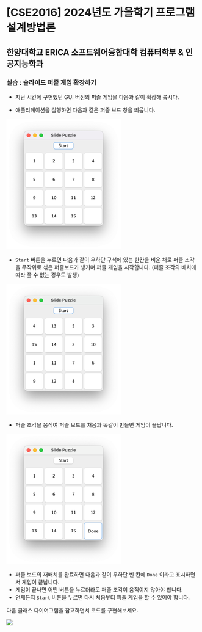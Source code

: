 # [CSE2016] 2024년도 가을학기 프로그램설계방법론
## 한양대학교 ERICA 소프트웨어융합대학 컴퓨터학부 & 인공지능학과

### 실습 : 슬라이드 퍼즐 게임 확장하기

- 지난 시간에 구현했던 GUI 버전의 퍼즐 게임을 다음과 같이 확장해 봅시다.

* 애플리케이션을 실행하면 다음과 같은 퍼즐 보드 창을 띄웁니다.

<img src="lab10image/slide1.png" width="300">

* `Start` 버튼을 누르면 다음과 같이 우하단 구석에 있는 한칸을 비운 채로 퍼즐 조각을 무작위로 섞은 퍼즐보드가 생기며 퍼즐 게임을 시작합니다. (퍼즐 조각의 배치에 따라 풀 수 없는 경우도 발생)

<img src="lab10image/slide2.png" width="300">

* 퍼즐 조각을 움직여 퍼즐 보드를 처음과 똑같이 만들면 게임이 끝납니다.

<img src="lab10image/slide3.png" width="300">

* 퍼즐 보드의 재배치를 완료하면 다음과 같이 우하단 빈 칸에 `Done` 이라고 표시하면서 게임이 끝납니다.
* 게임이 끝나면 어떤 버튼을 누르더라도 퍼즐 조각이 움직이지 않아야 합니다.
* 언제든지 `Start` 버튼을 누르면 다시 처음부터 퍼즐 게임을 할 수 있어야 합니다.

다음 클래스 다이어그램을 참고하면서 코드를 구현해보세요.

<img src="lab11image/cd.png" width="750">
